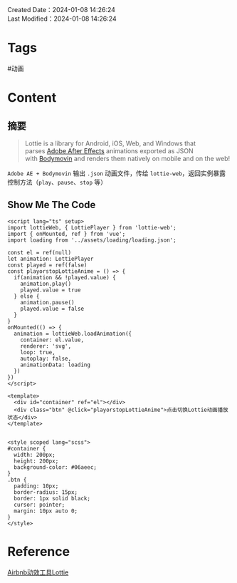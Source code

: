 Created Date：2024-01-08 14:26:24  
Last Modified：2024-01-08 14:26:24

# Tags

#动画

# Content

## 摘要

> Lottie is a library for Android, iOS, Web, and Windows that parses [Adobe After Effects](http://www.adobe.com/products/aftereffects.html) animations exported as JSON with [Bodymovin](https://github.com/airbnb/lottie-web) and renders them natively on mobile and on the web!

`Adobe AE + Bodymovin` 输出 `.json` 动画文件，传给 `lottie-web`，返回实例暴露控制方法（`play`、`pause`、`stop` 等）

## Show Me The Code

```vue
<script lang="ts" setup>
import lottieWeb, { LottiePlayer } from 'lottie-web';
import { onMounted, ref } from 'vue';
import loading from '../assets/loading/loading.json';

const el = ref(null)
let animation: LottiePlayer
const played = ref(false)
const playorstopLottieAnime = () => {
  if(animation && !played.value) {
    animation.play()
    played.value = true
  } else {
    animation.pause()
    played.value = false
  }
}
onMounted(() => {
  animation = lottieWeb.loadAnimation({
    container: el.value,
    renderer: 'svg',
    loop: true,
    autoplay: false,
    animationData: loading
  })
})
</script>

<template>
  <div id="container" ref="el"></div>
  <div class="btn" @click="playorstopLottieAnime">点击切换Lottie动画播放状态</div>
</template>


<style scoped lang="scss">
#container {
  width: 200px;
  height: 200px;
  background-color: #06aeec;
}
.btn {
  padding: 10px;
  border-radius: 15px;
  border: 1px solid black;
  cursor: pointer;
  margin: 10px auto 0;
}
</style>
```

# Reference

[Airbnb动效工具Lottie](https://airbnb.io/lottie/#/web?id=html-player-installation)
